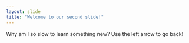 ```yaml
---
layout: slide
title: "Welcome to our second slide!"
---
```

Why am I so slow to learn something new?
Use the left arrow to go back!
